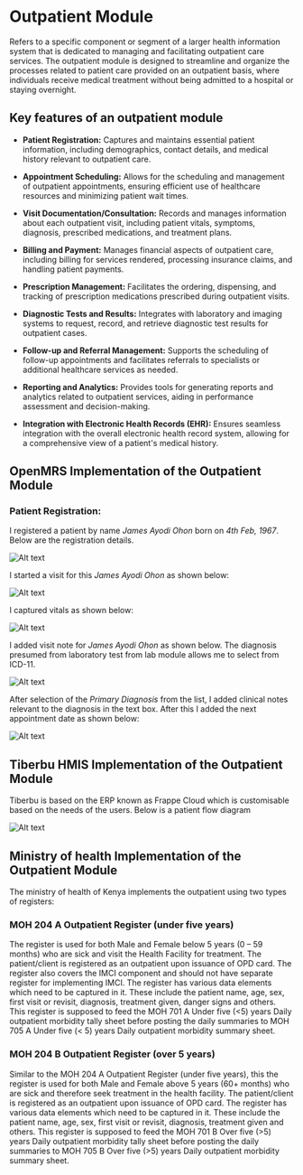 # Outpatient Module

Refers to a specific component or segment of a larger health information system that is dedicated to managing and facilitating outpatient care services. The outpatient module is designed to streamline and organize the processes related to patient care provided on an outpatient basis, where individuals receive medical treatment without being admitted to a hospital or staying overnight.

## Key features of an outpatient module

- **Patient Registration:** Captures and maintains essential patient information, including demographics, contact details, and medical history relevant to outpatient care.

- **Appointment Scheduling:** Allows for the scheduling and management of outpatient appointments, ensuring efficient use of healthcare resources and minimizing patient wait times.

- **Visit Documentation/Consultation:** Records and manages information about each outpatient visit, including patient vitals, symptoms, diagnosis, prescribed medications, and treatment plans.

- **Billing and Payment:** Manages financial aspects of outpatient care, including billing for services rendered, processing insurance claims, and handling patient payments.

- **Prescription Management:** Facilitates the ordering, dispensing, and tracking of prescription medications prescribed during outpatient visits.

- **Diagnostic Tests and Results:** Integrates with laboratory and imaging systems to request, record, and retrieve diagnostic test results for outpatient cases.

- **Follow-up and Referral Management:** Supports the scheduling of follow-up appointments and facilitates referrals to specialists or additional healthcare services as needed.

- **Reporting and Analytics:** Provides tools for generating reports and analytics related to outpatient services, aiding in performance assessment and decision-making.

- **Integration with Electronic Health Records (EHR):** Ensures seamless integration with the overall electronic health record system, allowing for a comprehensive view of a patient's medical history.


## OpenMRS Implementation of the Outpatient Module

### Patient Registration: 

I registered a patient by name _James Ayodi Ohon_ born on _4th Feb, 1967_. Below are the registration details.

![Alt text](image.png)

I started a visit for this _James Ayodi Ohon_ as shown below:

![Alt text](image-1.png)

I captured vitals as shown below:

![Alt text](image-2.png)

I added visit note for _James Ayodi Ohon_ as shown below. The diagnosis presumed from laboratory test from lab module allows me to select from ICD-11.

![Alt text](image-3.png)

After selection of the _Primary Diagnosis_ from the list, I added clinical notes relevant to the diagnosis in the text box. After this I added the next appointment date as shown below:


![Alt text](image-4.png)


## Tiberbu HMIS Implementation of the Outpatient Module

Tiberbu is based on the ERP known as Frappe Cloud which is customisable based on the needs of the users. Below is a patient flow diagram 

![Alt text](image-5.png)


## Ministry of health Implementation of the Outpatient Module

The ministry of health of Kenya implements the outpatient using two types of registers:

### MOH 204 A Outpatient Register (under five years)
The register is used for both Male and Female below 5 years (0 – 59 months) who are sick and visit the Health Facility for treatment. The patient/client is registered as an outpatient upon issuance of OPD card. The register also covers the IMCI component and should not have separate register for implementing IMCI. The register has various data elements which need to be captured in it. These include the patient name, age, sex, first visit or revisit, diagnosis, treatment given, danger signs and others. This register is supposed to feed the MOH 701 A Under five (<5) years Daily outpatient morbidity tally sheet before posting the daily summaries to MOH 705 A Under five (< 5) years Daily outpatient morbidity summary sheet.

### MOH 204 B Outpatient Register (over 5 years)

Similar to the MOH 204 A Outpatient Register (under five years), this the register is used for both Male and Female above 5 years (60+ months) who are sick and therefore seek treatment in the health facility. The patient/client is registered as an outpatient upon issuance of OPD card. The register has various data elements which need to be captured in it. These include the patient name, age, sex, first visit or revisit, diagnosis, treatment given and others. This register is supposed to feed the MOH 701 B Over five (>5) years Daily outpatient morbidity tally sheet before posting the daily summaries to MOH 705 B Over five (>5) years Daily outpatient morbidity summary sheet. 